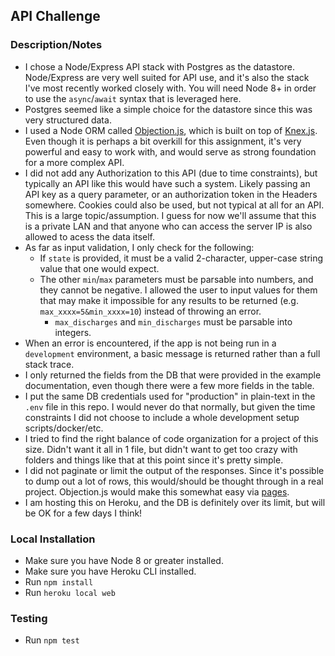 ## API Challenge

### Description/Notes
- I chose a Node/Express API stack with Postgres as the datastore. Node/Express are very well suited for API use, and it's also the stack I've most recently worked closely with. You will need Node 8+ in order to use the `async`/`await` syntax that is leveraged here.
- Postgres seemed like a simple choice for the datastore since this was very structured data.
- I used a Node ORM called [Objection.js](http://vincit.github.io/objection.js/), which is built on top of [Knex.js](https://knexjs.org/). Even though it is perhaps a bit overkill for this assignment, it's very powerful and easy to work with, and would serve as strong foundation for a more complex API.
- I did not add any Authorization to this API (due to time constraints), but typically an API like this would have such a system. Likely passing an API key as a query parameter, or an authorization token in the Headers somewhere. Cookies could also be used, but not typical at all for an API. This is a large topic/assumption. I guess for now we'll assume that this is a private LAN and that anyone who can access the server IP is also allowed to acess the data itself.
- As far as input validation, I only check for the following:
    + If `state` is provided, it must be a valid 2-character, upper-case string value that one would expect.
    + The other `min`/`max` parameters must be parsable into numbers, and they cannot be negative. I allowed the user to input values for them that may make it impossible for any results to be returned (e.g. `max_xxxx=5&min_xxxx=10`) instead of throwing an error.
        * `max_discharges` and `min_discharges` must be parsable into integers.
- When an error is encountered, if the app is not being run in a `development` environment, a basic message is returned rather than a full stack trace.
- I only returned the fields from the DB that were provided in the example documentation, even though there were a few more fields in the table.
- I put the same DB credentials used for "production" in plain-text in the `.env` file in this repo. I would never do that normally, but given the time constraints I did not choose to include a whole development setup scripts/docker/etc.
- I tried to find the right balance of code organization for a project of this size. Didn't want it all in 1 file, but didn't want to get too crazy with folders and things like that at this point since it's pretty simple.
- I did not paginate or limit the output of the responses. Since it's possible to dump out a lot of rows, this would/should be thought through in a real project. Objection.js would make this somewhat easy via [pages](http://vincit.github.io/objection.js/#page).
- I am hosting this on Heroku, and the DB is definitely over its limit, but will be OK for a few days I think!

### Local Installation
- Make sure you have Node 8 or greater installed.
- Make sure you have Heroku CLI installed.
- Run `npm install`
- Run `heroku local web`

### Testing
- Run `npm test`